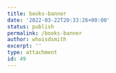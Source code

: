 ```yaml
---
title: books-banner
date: '2022-03-22T20:33:26+00:00'
status: publish
permalink: /books-banner
author: whoisdsmith
excerpt: ''
type: attachment
id: 49
---
```

<!DOCTYPE html PUBLIC "-//W3C//DTD HTML 4.0 Transitional//EN" "http://www.w3.org/TR/REC-html40/loose.dtd">
<?xml encoding="UTF-8">
